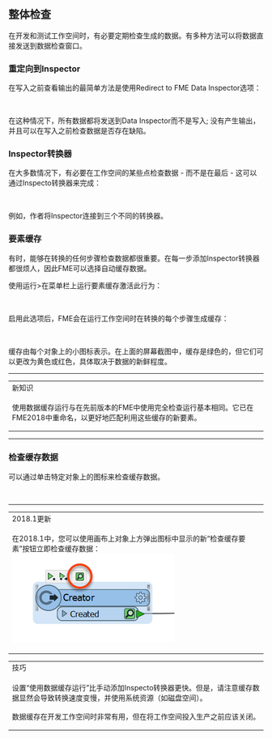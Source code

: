 <div id="readme" class="readme blob instapaper_body">
    <article class="markdown-body entry-content" itemprop="text"><h2><a id="user-content-integrated-inspection" class="anchor" aria-hidden="true" href="https://github.com/safesoftware/FMETraining/blob/Desktop-Basic-2018/DesktopBasic3WorkspaceDesign/3.10.IntegratedInspection.md#integrated-inspection"></a><font style="vertical-align: inherit;"><font style="vertical-align: inherit;">整体检查</font></font></h2>
<p><font style="vertical-align: inherit;"><font style="vertical-align: inherit;">在开发和测试工作空间时，有必要定期检查生成的数据。</font><font style="vertical-align: inherit;">有多种方法可以将数据直接发送到数据检查窗口。</font></font></p>
<h3><a id="user-content-redirect-to-inspector" class="anchor" aria-hidden="true" href="https://github.com/safesoftware/FMETraining/blob/Desktop-Basic-2018/DesktopBasic3WorkspaceDesign/3.10.IntegratedInspection.md#redirect-to-inspector"></a><font style="vertical-align: inherit;"><font style="vertical-align: inherit;">重定向到Inspector</font></font></h3>
<p><font style="vertical-align: inherit;"><font style="vertical-align: inherit;">在写入之前查看输出的最简单方法是使用Redirect to FME Data Inspector选项：</font></font></p>
<p><a target="_blank" rel="noopener noreferrer" href="https://github.com/safesoftware/FMETraining/blob/Desktop-Basic-2018/DesktopBasic3WorkspaceDesign/Images/Img3.026.RedirectOutput.png"><img src="./Images/Img3.026.RedirectOutput.png" alt="" style="max-width:100%;"></a></p>
<p><font style="vertical-align: inherit;"><font style="vertical-align: inherit;">在这种情况下，所有数据都将发送到Data Inspector而不是写入; </font><font style="vertical-align: inherit;">没有产生输出，并且可以在写入之前检查数据是否存在缺陷。</font></font></p>
<h3><a id="user-content-inspector-transformers" class="anchor" aria-hidden="true" href="https://github.com/safesoftware/FMETraining/blob/Desktop-Basic-2018/DesktopBasic3WorkspaceDesign/3.10.IntegratedInspection.md#inspector-transformers"></a><font style="vertical-align: inherit;"><font style="vertical-align: inherit;">Inspector转换器</font></font></h3>
<p><font style="vertical-align: inherit;"><font style="vertical-align: inherit;">在大多数情况下，有必要在工作空间的某些点检查数据 - 而不是在最后 - 这可以通过Inspecto转换器来完成：</font></font></p>
<p><a target="_blank" rel="noopener noreferrer" href="https://github.com/safesoftware/FMETraining/blob/Desktop-Basic-2018/DesktopBasic3WorkspaceDesign/Images/Img3.027.InspectorTransformers.png"><img src="./Images/Img3.027.InspectorTransformers.png" alt="" style="max-width:100%;"></a></p>
<p><font style="vertical-align: inherit;"><font style="vertical-align: inherit;">例如，作者将Inspector连接到三个不同的转换器。</font></font></p>
<h3><a id="user-content-feature-caching" class="anchor" aria-hidden="true" href="https://github.com/safesoftware/FMETraining/blob/Desktop-Basic-2018/DesktopBasic3WorkspaceDesign/3.10.IntegratedInspection.md#feature-caching"></a><font style="vertical-align: inherit;"><font style="vertical-align: inherit;">要素缓存</font></font></h3>
<p><font style="vertical-align: inherit;"><font style="vertical-align: inherit;">有时，能够在转换的任何步骤检查数据都很重要。</font><font style="vertical-align: inherit;">在每一步添加Inspector转换器都很烦人，因此FME可以选择自动缓存数据。</font></font></p>
<p><font style="vertical-align: inherit;"><font style="vertical-align: inherit;">使用运行&gt;在菜单栏上运行要素缓存激活此行为：</font></font></p>
<p><a target="_blank" rel="noopener noreferrer" href="https://github.com/safesoftware/FMETraining/blob/Desktop-Basic-2018/DesktopBasic3WorkspaceDesign/Images/Img3.028.RunWithCaching.png"><img src="./Images/Img3.028.RunWithCaching.png" alt="" style="max-width:100%;"></a></p>
<p><font style="vertical-align: inherit;"><font style="vertical-align: inherit;">启用此选项后，FME会在运行工作空间时在转换的每个步骤生成缓存：</font></font></p>
<p><a target="_blank" rel="noopener noreferrer" href="https://github.com/safesoftware/FMETraining/blob/Desktop-Basic-2018/DesktopBasic3WorkspaceDesign/Images/Img3.029.GreenCaches.png"><img src="./Images/Img3.029.GreenCaches.png" alt="" style="max-width:100%;"></a></p>
<p><font style="vertical-align: inherit;"><font style="vertical-align: inherit;">缓存由每个对象上的小图标表示。</font><font style="vertical-align: inherit;">在上面的屏幕截图中，缓存是绿色的，但它们可以更改为黄色或红色，具体取决于数据的新鲜程度。</font></font></p>
<hr>

<table>
<tbody><tr>
<td>
<i></i><font style="vertical-align: inherit;"><font style="vertical-align: inherit;">
新知识
</font></font></td>
</tr>
<tr>
<td><font style="vertical-align: inherit;"><font style="vertical-align: inherit;">

使用数据缓存运行与在先前版本的FME中使用完全检查运行基本相同。</font><font style="vertical-align: inherit;">它已在FME2018中重命名，以更好地匹配利用这些缓存的新要素。

</font></font></td>
</tr>
</tbody></table>
<hr>
<h3><a id="user-content-inspecting-cached-data" class="anchor" aria-hidden="true" href="https://github.com/safesoftware/FMETraining/blob/Desktop-Basic-2018/DesktopBasic3WorkspaceDesign/3.10.IntegratedInspection.md#inspecting-cached-data"></a><font style="vertical-align: inherit;"><font style="vertical-align: inherit;">检查缓存数据</font></font></h3>
<p><font style="vertical-align: inherit;"><font style="vertical-align: inherit;">可以通过单击特定对象上的图标来检查缓存数据。</font></font></p>
<p><a target="_blank" rel="noopener noreferrer" href="https://github.com/safesoftware/FMETraining/blob/Desktop-Basic-2018/DesktopBasic3WorkspaceDesign/Images/Img3.030.InspectACache.png"><img src="./Images/Img3.030.InspectACache.png" alt="" style="max-width:100%;"></a></p>
<hr>

<table>
<tbody><tr>
<td>
<i></i><font style="vertical-align: inherit;"><font style="vertical-align: inherit;">
2018.1更新
</font></font></td>
</tr>
<tr>
<td><font style="vertical-align: inherit;"><font style="vertical-align: inherit;">

在2018.1中，您可以使用画布上对象上方弹出图标中显示的新“检查缓存要素”按钮立即检查缓存数据：
</font></font><br><a target="_blank" rel="noopener noreferrer" href="https://github.com/safesoftware/FMETraining/blob/Desktop-Basic-2018/DesktopBasic3WorkspaceDesign/Images/Img3.029a.InspectCachedFeaturesButton.png"><img src="./Images/Img3.029a.InspectCachedFeaturesButton.png" style="max-width:100%;"></a>

</td>
</tr>
</tbody></table>

<table>
<tbody><tr>
<td>
<i></i><font style="vertical-align: inherit;"><font style="vertical-align: inherit;">
技巧
</font></font></td>
</tr>
<tr>
<td><font style="vertical-align: inherit;"><font style="vertical-align: inherit;">

设置“使用数据缓存运行”比手动添加Inspecto转换器更快。</font><font style="vertical-align: inherit;">但是，请注意缓存数据显然会导致转换速度变慢，并使用系统资源（如磁盘空间）。
</font></font><br><br><font style="vertical-align: inherit;"><font style="vertical-align: inherit;">数据缓存在开发工作空间时非常有用，但在将工作空间投入生产之前应该关闭。

</font></font></td>
</tr>
</tbody></table>
</article>
  </div>
